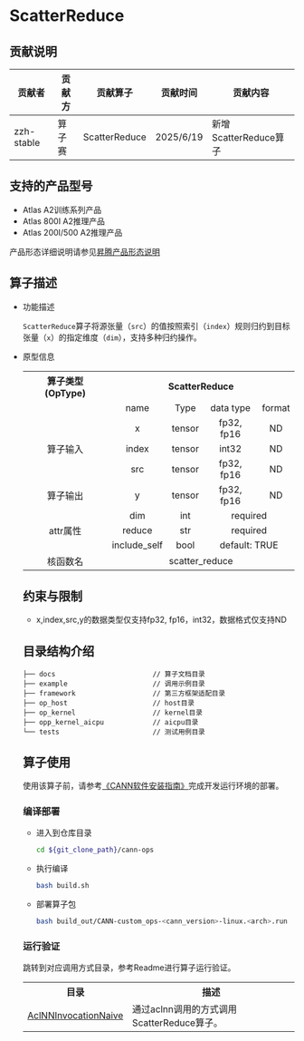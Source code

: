 # ScatterReduce
## 贡献说明
| 贡献者        | 贡献方 | 贡献算子          | 贡献时间      | 贡献内容              |
|------------|-----|---------------|-----------|-------------------|
| zzh-stable | 算子赛 | ScatterReduce | 2025/6/19 | 新增ScatterReduce算子 |

## 支持的产品型号
- Atlas A2训练系列产品
- Atlas 800I A2推理产品
- Atlas 200I/500 A2推理产品

产品形态详细说明请参见[昇腾产品形态说明](http://www.hiascend.com/document/redirect/CannCommunityProductForm)

## 算子描述
- 功能描述

  `ScatterReduce`算子将源张量（`src`）的值按照索引（`index`）规则归约到目标张量（`x`）的指定维度（`dim`），支持多种归约操作。

- 原型信息

  <table>
<tr><th align="center">算子类型(OpType)</th><th colspan="4" align="center">ScatterReduce</th></tr>  
<tr><td align="center"> </td><td align="center">name</td><td align="center">Type</td><td align="center">data type</td><td align="center">format</td></tr>  
<tr><td rowspan="3" align="center">算子输入</td>
    <td align="center">x</td><td align="center">tensor</td><td align="center">fp32, fp16</td><td align="center">ND</td></tr>  
    <td align="center">index</td><td align="center">tensor</td><td align="center">int32</td><td align="center">ND</td></tr>  
    <td align="center">src</td><td align="center">tensor</td><td align="center">fp32, fp16</td><td align="center">ND</td></tr>  
<tr><td rowspan="1" align="center">算子输出</td>
    <td align="center">y</td><td align="center">tensor</td><td align="center">fp32, fp16</td><td align="center">ND</td></tr>  
<tr><td rowspan="3" align="center">attr属性</td>
    <td align="center">dim</td><td align="center">int</td><td colspan="2" align="center">required</td></tr>
    <td align="center">reduce</td><td align="center">str</td><td colspan="2" align="center">required</td></tr>
    <td align="center">include_self</td><td align="center">bool</td><td colspan="2" align="center">default: TRUE</td></tr>
<tr><td rowspan="1" align="center">核函数名</td><td colspan="4" align="center">scatter_reduce</td></tr>  
  </table>

## 约束与限制
- x,index,src,y的数据类型仅支持fp32, fp16，int32，数据格式仅支持ND

## 目录结构介绍
```
├── docs                        // 算子文档目录
├── example                     // 调用示例目录
├── framework                   // 第三方框架适配目录
├── op_host                     // host目录
├── op_kernel                   // kernel目录
├── opp_kernel_aicpu            // aicpu目录
└── tests                       // 测试用例目录
```

## 算子使用
使用该算子前，请参考[《CANN软件安装指南》](https://hiascend.com/document/redirect/CannCommunityInstSoftware)完成开发运行环境的部署。

### 编译部署
  - 进入到仓库目录

    ```bash
    cd ${git_clone_path}/cann-ops
    ```

  - 执行编译

    ```bash
    bash build.sh
    ```

  - 部署算子包

    ```bash
    bash build_out/CANN-custom_ops-<cann_version>-linux.<arch>.run
    ```
### 运行验证
跳转到对应调用方式目录，参考Readme进行算子运行验证。
<table>
    <th>目录</th><th>描述</th>
    <tr>
        <td><a href="./examples/AclNNInvocationNaive"> AclNNInvocationNaive</td><td>通过aclnn调用的方式调用ScatterReduce算子。</td>
    </tr>
</table>
